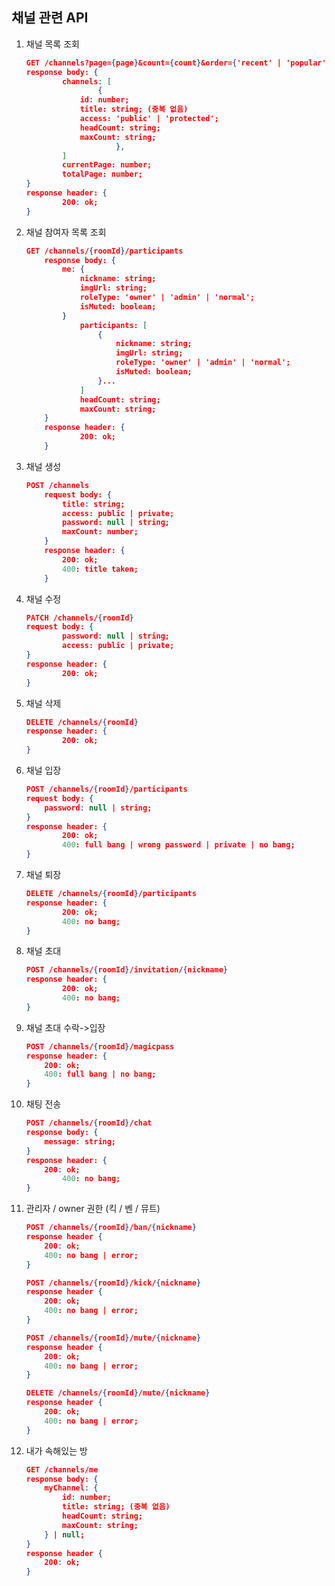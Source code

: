 ## 채널 관련 API

1.  채널 목록 조회

    ```json
    GET /channels?page={page}&count={count}&order={'recent' | 'popular'}&keyword={keyword | null}
    response body: {
    		channels: [
    				{
    			id: number;
    			title: string; (중복 없음)
    			access: 'public' | 'protected';
    			headCount: string;
    			maxCount: string;
    					},
    		]
    		currentPage: number;
    		totalPage: number;
    }
    response header: {
    		200: ok;
    }
    ```

2.  채널 참여자 목록 조회

    ```json
    GET /channels/{roomId}/participants
    	response body: {
    		me: {
    			nickname: string;
    			imgUrl: string;
    			roleType: 'owner' | 'admin' | 'normal';
    			isMuted: boolean;
    		}
    			participants: [
    				{
    					nickname: string;
    					imgUrl: string;
    					roleType: 'owner' | 'admin' | 'normal';
    					isMuted: boolean;
    				}...
    			]
    			headCount: string;
    			maxCount: string;
    	}
    	response header: {
    			200: ok;
    	}
    ```

3.  채널 생성

    ```json
    POST /channels
    	request body: {
    		title: string;
    		access: public | private;
    		password: null | string;
    		maxCount: number;
    	}
    	response header: {
    		200: ok;
    		400: title taken;
    	}
    ```

4.  채널 수정

    ```json
    PATCH /channels/{roomId}
    request body: {
    		password: null | string;
    		access: public | private;
    }
    response header: {
    		200: ok;
    }
    ```

5.  채널 삭제

    ```json
    DELETE /channels/{roomId}
    response header: {
    		200: ok;
    }
    ```

6.  채널 입장

    ```json
    POST /channels/{roomId}/participants
    request body: {
        password: null | string;
    }
    response header: {
    		200: ok;
    		400: full bang | wrong password | private | no bang;
    }
    ```

7.  채널 퇴장

    ```json
    DELETE /channels/{roomId}/participants
    response header: {
    		200: ok;
    		400: no bang;
    }
    ```

8.  채널 초대

    ```json
    POST /channels/{roomId}/invitation/{nickname}
    response header: {
    		200: ok;
    		400: no bang;
    }
    ```

9.  채널 초대 수락->입장

    ```json
    POST /channels/{roomId}/magicpass
    response header: {
    	200: ok;
        400: full bang | no bang;
    }
    ```

10. 채팅 전송

    ```json
    POST /channels/{roomId}/chat
    response body: {
    	message: string;
    }
    response header: {
    	200: ok;
    		400: no bang;
    }
    ```

11. 관리자 / owner 권한 (킥 / 벤 / 뮤트)

    ```json
    POST /channels/{roomId}/ban/{nickname}
    response header {
    	200: ok;
    	400: no bang | error;
    }
    ```

    ```json
    POST /channels/{roomId}/kick/{nickname}
    response header {
    	200: ok;
    	400: no bang | error;
    }
    ```

    ```json
    POST /channels/{roomId}/mute/{nickname}
    response header {
    	200: ok;
    	400: no bang | error;
    }
    ```

    ```json
    DELETE /channels/{roomId}/mute/{nickname}
    response header {
    	200: ok;
    	400: no bang | error;
    }
    ```

12. 내가 속해있는 방

    ```json
    GET /channels/me
    response body: {
    	myChannel: {
    		id: number;
    		title: string; (중복 없음)
    		headCount: string;
    		maxCount: string;
    	} | null;
    }
    response header {
    	200: ok;
    }
    ```

